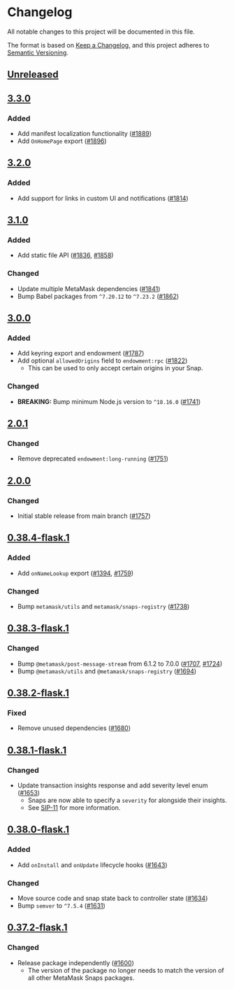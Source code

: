 # Changelog
All notable changes to this project will be documented in this file.

The format is based on [Keep a Changelog](https://keepachangelog.com/en/1.0.0/),
and this project adheres to [Semantic Versioning](https://semver.org/spec/v2.0.0.html).

## [Unreleased]

## [3.3.0]
### Added
- Add manifest localization functionality ([#1889](https://github.com/MetaMask/snaps/pull/1889))
- Add `OnHomePage` export ([#1896](https://github.com/MetaMask/snaps/pull/1896))

## [3.2.0]
### Added
- Add support for links in custom UI and notifications ([#1814](https://github.com/MetaMask/snaps/pull/1814))

## [3.1.0]
### Added
- Add static file API ([#1836](https://github.com/MetaMask/snaps/pull/1836), [#1858](https://github.com/MetaMask/snaps/pull/1858))

### Changed
- Update multiple MetaMask dependencies ([#1841](https://github.com/MetaMask/snaps/pull/1841))
- Bump Babel packages from `^7.20.12` to `^7.23.2` ([#1862](https://github.com/MetaMask/snaps/pull/1862))

## [3.0.0]
### Added
- Add keyring export and endowment ([#1787](https://github.com/MetaMask/snaps/pull/1787))
- Add optional `allowedOrigins` field to `endowment:rpc` ([#1822](https://github.com/MetaMask/snaps/pull/1822))
  - This can be used to only accept certain origins in your Snap.

### Changed
- **BREAKING:** Bump minimum Node.js version to `^18.16.0` ([#1741](https://github.com/MetaMask/snaps/pull/1741))

## [2.0.1]
### Changed
- Remove deprecated `endowment:long-running` ([#1751](https://github.com/MetaMask/snaps/pull/1751))

## [2.0.0]
### Changed
- Initial stable release from main branch ([#1757](https://github.com/MetaMask/snaps/pull/1757))

## [0.38.4-flask.1]
### Added
- Add `onNameLookup` export ([#1394](https://github.com/MetaMask/snaps/pull/1394), [#1759](https://github.com/MetaMask/snaps/pull/1759))

### Changed
- Bump `metamask/utils` and `metamask/snaps-registry` ([#1738](https://github.com/MetaMask/snaps/pull/1738))

## [0.38.3-flask.1]
### Changed
- Bump `@metamask/post-message-stream` from 6.1.2 to 7.0.0 ([#1707](https://github.com/MetaMask/snaps/pull/1707), [#1724](https://github.com/MetaMask/snaps/pull/1724))
- Bump `@metamask/utils` and `@metamask/snaps-registry` ([#1694](https://github.com/MetaMask/snaps/pull/1694))

## [0.38.2-flask.1]
### Fixed
- Remove unused dependencies ([#1680](https://github.com/MetaMask/snaps/pull/1680))

## [0.38.1-flask.1]
### Changed
- Update transaction insights response and add severity level enum ([#1653](https://github.com/MetaMask/snaps/pull/1653))
   - Snaps are now able to specify a `severity` for alongside their insights.
   - See [SIP-11](https://metamask.github.io/SIPs/SIPS/sip-11) for more information.

## [0.38.0-flask.1]
### Added
- Add `onInstall` and `onUpdate` lifecycle hooks ([#1643](https://github.com/MetaMask/snaps/pull/1643))

### Changed
- Move source code and snap state back to controller state ([#1634](https://github.com/MetaMask/snaps/pull/1634))
- Bump `semver` to `^7.5.4` ([#1631](https://github.com/MetaMask/snaps/pull/1631))

## [0.37.2-flask.1]
### Changed
- Release package independently ([#1600](https://github.com/MetaMask/snaps/pull/1600))
  - The version of the package no longer needs to match the version of all other
    MetaMask Snaps packages.

[Unreleased]: https://github.com/MetaMask/snaps/compare/@metamask/snaps-utils@3.3.0...HEAD
[3.3.0]: https://github.com/MetaMask/snaps/compare/@metamask/snaps-utils@3.2.0...@metamask/snaps-utils@3.3.0
[3.2.0]: https://github.com/MetaMask/snaps/compare/@metamask/snaps-utils@3.1.0...@metamask/snaps-utils@3.2.0
[3.1.0]: https://github.com/MetaMask/snaps/compare/@metamask/snaps-utils@3.0.0...@metamask/snaps-utils@3.1.0
[3.0.0]: https://github.com/MetaMask/snaps/compare/@metamask/snaps-utils@2.0.1...@metamask/snaps-utils@3.0.0
[2.0.1]: https://github.com/MetaMask/snaps/compare/@metamask/snaps-utils@2.0.0...@metamask/snaps-utils@2.0.1
[2.0.0]: https://github.com/MetaMask/snaps/compare/@metamask/snaps-utils@0.38.4-flask.1...@metamask/snaps-utils@2.0.0
[0.38.4-flask.1]: https://github.com/MetaMask/snaps/compare/@metamask/snaps-utils@0.38.3-flask.1...@metamask/snaps-utils@0.38.4-flask.1
[0.38.3-flask.1]: https://github.com/MetaMask/snaps/compare/@metamask/snaps-utils@0.38.2-flask.1...@metamask/snaps-utils@0.38.3-flask.1
[0.38.2-flask.1]: https://github.com/MetaMask/snaps/compare/@metamask/snaps-utils@0.38.1-flask.1...@metamask/snaps-utils@0.38.2-flask.1
[0.38.1-flask.1]: https://github.com/MetaMask/snaps/compare/@metamask/snaps-utils@0.38.0-flask.1...@metamask/snaps-utils@0.38.1-flask.1
[0.38.0-flask.1]: https://github.com/MetaMask/snaps/compare/@metamask/snaps-utils@0.37.2-flask.1...@metamask/snaps-utils@0.38.0-flask.1
[0.37.2-flask.1]: https://github.com/MetaMask/snaps/releases/tag/@metamask/snaps-utils@0.37.2-flask.1
